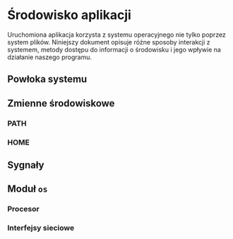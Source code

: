 Środowisko aplikacji
======================

Uruchomiona aplikacja korzysta z systemu operacyjnego nie tylko poprzez system plików. Niniejszy dokument opisuje różne
sposoby interakcji z systemem, metody dostępu do informacji o środowisku i jego wpływie na działanie naszego programu.

## Powłoka systemu

## Zmienne środowiskowe

### PATH

### HOME

## Sygnały

## Moduł `os`

### Procesor

### Interfejsy sieciowe
